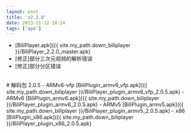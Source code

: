 ```yaml
---
layout: post
title: 'v2.2.0'
date: 2013-11-12 10:24
tags: ['apk']
---
```

- [BiliPlayer.apk]({{ site.my_path.down_biliplayer }}/BiliPlayer_2.2.0_master.apk)
- \[修正\]部分三次元视频的解析错误
- \[修正\]部分分区错误
<br />
# 解码包 2.0.5
- ARMv6-vfp [BiliPlugin_armv6_vfp.apk]({{ site.my_path.down_biliplayer }}/BiliPlayer_plugin_armv6_vfp_2.0.5.apk)
- ARMv6 [BiliPlugin_armv6.apk]({{ site.my_path.down_biliplayer }}/BiliPlayer_plugin_armv6_2.0.5.apk)
- ARMv5 [BiliPlugin_armv5.apk]({{ site.my_path.down_biliplayer }}/BiliPlayer_plugin_armv5_2.0.5.apk)
- x86 [BiliPlugin_x86.apk]({{ site.my_path.down_biliplayer }}/BiliPlayer_plugin_x86_2.0.5.apk)

